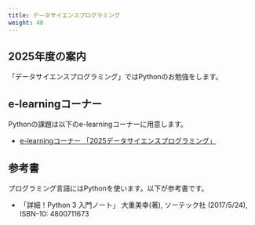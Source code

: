 ```yaml
---
title: データサイエンスプログラミング
weight: 40
---
```


## 2025年度の案内

「データサイエンスプログラミング」ではPythonのお勉強をします。


##  e-learningコーナー

Pythonの課題は以下のe-learningコーナーに用意します。

- [e-learningコーナー 「2025データサイエンスプログラミング」](https://mdcs5.cc.yamaguchi-u.ac.jp/moodle/course/view.php?id=74434&noprocess)

## 参考書

プログラミング言語にはPythonを使います。以下が参考書です。

- 「詳細！Python 3 入門ノート」	大重美幸(著), ソーテック社 (2017/5/24), ISBN-10: 4800711673

